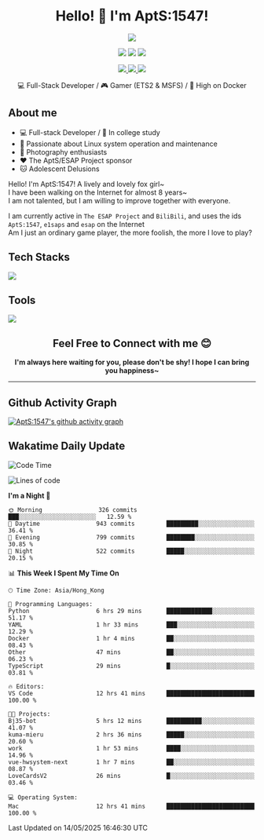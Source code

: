 <div align="center">
  <h1>Hello! 👋 I'm AptS:1547!</h1>
</div>

<div align="center">

  <p>
    <a href="https://github.com/AptS-1547">
      <img src="https://github-readme-stats.vercel.app/api?username=AptS-1547&show_icons=true&theme=transparent" />
    </a>
  </p>

  <p>
    <img src="https://komarev.com/ghpvc/?username=AptS-1547&color=blue&style=flat-square" />
    <img src="https://img.shields.io/github/followers/AptS-1547?style=flat-square" />
    <img src="https://img.shields.io/github/stars/AptS-1547?style=flat-square" />
  </p>

  <p>
  <a href="https://www.esaps.net/">
    <img src="https://img.shields.io/badge/website-4493f8?style=for-the-badge&logo=About.me&logoColor=white" />
  </a>
  <a href="https://wwwesaps.net/feed/">
    <img src="https://img.shields.io/badge/RSS-4493f8?style=for-the-badge&logo=rss&logoColor=white" />
  </a>
  <a href="mailto:apts-1547@esaps.net">
    <img src="https://img.shields.io/badge/Email-4493f8?style=for-the-badge&logo=gmail&logoColor=white" />
  </a>
 </p>

 💻 Full-Stack Developer / 🎮 Gamer (ETS2 & MSFS) / 🐋 High on Docker

</div>

## About me

- 💻 Full-stack Developer / 🏫 In college study
- 📶 Passionate about Linux system operation and maintenance
- 📸 Photography enthusiasts
- ❤ The AptS/ESAP Project sponsor
- 🐱 Adolescent Delusions

Hello! I'm AptS:1547! A lively and lovely fox girl~  
I have been walking on the Internet for almost 8 years~  
I am not talented, but I am willing to improve together with everyone.  

I am currently active in `The ESAP Project` and `BiliBili`, and uses the ids `AptS:1547`, `e1saps` and `esap` on the Internet  
Am I just an ordinary game player, the more foolish, the more I love to play?  

## Tech Stacks
<a href="https://skillicons.dev">
  <img src="https://skillicons.dev/icons?i=py,arduino,php,html,css,javascript,typescript,bash,java,kotlin,vue,go,nodejs,cpp,rust,tailwind" />
</a>
   
## Tools

<a href="https://skillicons.dev">
  <img src="https://skillicons.dev/icons?i=ae,pr,ps,au,blender,visualstudio,vscode,androidstudio,idea,anaconda,gradle,maven,npm,vite,yarn,cloudflare,docker,git,github,githubactions,jenkins,nginx,workers,wordpress,sentry,grafana,prometheus,postgres,mysql,mongodb,redis" />
</a>

<div align="center">
  <h2>Feel Free to Connect with me 😊</h2>
</div>

<div align="center">
  <strong>I'm always here waiting for you, please don't be shy! I hope I can bring you happiness~</strong>
</div>

----------------------

## Github Activity Graph

[![AptS:1547's github activity graph](https://github-readme-activity-graph.vercel.app/graph?username=AptS-1547&theme=react-dark)](https://github.com/AptS-1547)

## Wakatime Daily Update

<!--START_SECTION:waka-->
![Code Time](http://img.shields.io/badge/Code%20Time-493%20hrs%205%20mins-blue)

![Lines of code](https://img.shields.io/badge/From%20Hello%20World%20I%27ve%20Written-569.8%20thousand%20lines%20of%20code-blue)

**I'm a Night 🦉** 

```text
🌞 Morning                326 commits         ███░░░░░░░░░░░░░░░░░░░░░░   12.59 % 
🌆 Daytime                943 commits         █████████░░░░░░░░░░░░░░░░   36.41 % 
🌃 Evening                799 commits         ████████░░░░░░░░░░░░░░░░░   30.85 % 
🌙 Night                  522 commits         █████░░░░░░░░░░░░░░░░░░░░   20.15 % 
```


📊 **This Week I Spent My Time On** 

```text
🕑︎ Time Zone: Asia/Hong_Kong

💬 Programming Languages: 
Python                   6 hrs 29 mins       █████████████░░░░░░░░░░░░   51.17 % 
YAML                     1 hr 33 mins        ███░░░░░░░░░░░░░░░░░░░░░░   12.29 % 
Docker                   1 hr 4 mins         ██░░░░░░░░░░░░░░░░░░░░░░░   08.43 % 
Other                    47 mins             ██░░░░░░░░░░░░░░░░░░░░░░░   06.23 % 
TypeScript               29 mins             █░░░░░░░░░░░░░░░░░░░░░░░░   03.81 % 

🔥 Editors: 
VS Code                  12 hrs 41 mins      █████████████████████████   100.00 % 

🐱‍💻 Projects: 
Bj35-bot                 5 hrs 12 mins       ██████████░░░░░░░░░░░░░░░   41.07 % 
kuma-mieru               2 hrs 36 mins       █████░░░░░░░░░░░░░░░░░░░░   20.60 % 
work                     1 hr 53 mins        ████░░░░░░░░░░░░░░░░░░░░░   14.96 % 
vue-hwsystem-next        1 hr 7 mins         ██░░░░░░░░░░░░░░░░░░░░░░░   08.87 % 
LoveCardsV2              26 mins             █░░░░░░░░░░░░░░░░░░░░░░░░   03.46 % 

💻 Operating System: 
Mac                      12 hrs 41 mins      █████████████████████████   100.00 % 
```


 Last Updated on 14/05/2025 16:46:30 UTC
<!--END_SECTION:waka-->
